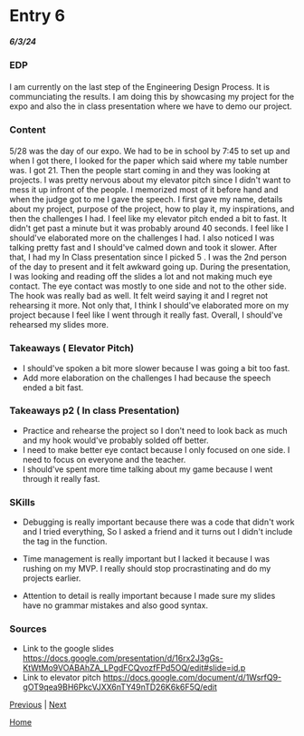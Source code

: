 # Entry 6
##### 6/3/24

### EDP
####
 
 I am currently on the last step of the Engineering Design Process. It is communciating the results. I am doing this by showcasing my project for the expo and also the in class presentation where we have to demo our project.

### Content
 ####  
   5/28 was the day of our expo. We had to be in school by 7:45 to set up and when I got there, I looked for the paper which said where my table number was. I got 21. Then the people start coming in and they was looking at projects. I was pretty nervous about my elevator pitch since I didn't want to mess it up infront of the people. I memorized most of it before hand and when the judge got to me I gave the speech. I first gave my name, details about my project, purpose of the project, how to play it, my inspirations, and then the challenges I had. I feel like my elevator pitch ended a bit to fast. It didn't get past a minute but it was probably around 40 seconds. I feel like I should've elaborated more on the challenges I had. I also noticed I was talking pretty fast and I should've calmed down and took it slower. After that, I had my In Class presentation since I picked 5 . I was the 2nd person of the day to present and it felt awkward going up. During the presentation, I was looking and reading off the slides a lot and not making much eye contact. The eye contact was mostly to one side and not to the other side. The hook was really bad as well. It felt weird saying it and I regret not rehearsing it more. Not only that, I think I should've elaborated more on my project because I feel like I went through it really fast. Overall, I should've rehearsed my slides more. 

### Takeaways ( Elevator Pitch)
* I should've spoken a bit more slower because I was going a bit too fast.
* Add more elaboration on the challenges I had because the speech ended a bit fast.

### Takeaways p2 ( In class Presentation)
* Practice and rehearse the project so I don't need to look back as much and my hook would've probably solded off better.
* I need to make better eye contact because I only focused on one side. I need to focus on everyone and the teacher.
* I should've spent more time talking about my game because I went through it really fast. 


### SKills
* Debugging is really important because there was a code that didn't work and I tried everything, So I asked a friend and it turns out I didn't include the tag in the function.

* Time management is really important but I lacked it because I was rushing on my MVP. I really should stop procrastinating and do my projects earlier.

* Attention to detail is really important because I made sure my slides have no grammar mistakes and also good syntax. 

### Sources
*  Link to the google slides
  https://docs.google.com/presentation/d/16rx2J3gGs-KtWtMo9VOABAhZA_LPgdFCQvozfFPd5OQ/edit#slide=id.p
*  Link to elevator pitch
  https://docs.google.com/document/d/1WsrfQ9-gOT9qea9BH6PkcVJXX6nTY49nTD26K6k6F5Q/edit


[Previous](entry05.md) | [Next](entry07.md)

[Home](../README.md)
